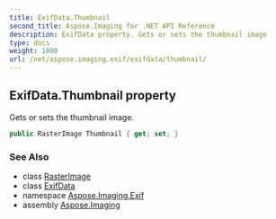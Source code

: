 ```yaml
---
title: ExifData.Thumbnail
second_title: Aspose.Imaging for .NET API Reference
description: ExifData property. Gets or sets the thumbnail image
type: docs
weight: 1090
url: /net/aspose.imaging.exif/exifdata/thumbnail/
---
```

## ExifData.Thumbnail property

Gets or sets the thumbnail image.

```csharp
public RasterImage Thumbnail { get; set; }
```

### See Also

* class [RasterImage](../../../aspose.imaging/rasterimage/)
* class [ExifData](../)
* namespace [Aspose.Imaging.Exif](../../exifdata/)
* assembly [Aspose.Imaging](../../../)


